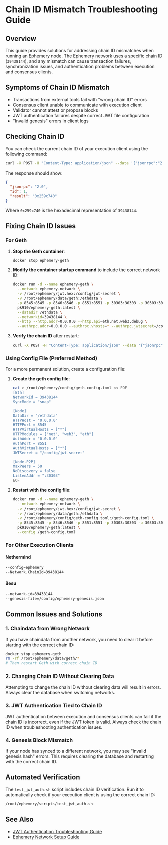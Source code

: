 # Chain ID Mismatch Troubleshooting Guide

## Overview

This guide provides solutions for addressing chain ID mismatches when running an Ephemery node. The Ephemery network uses a specific chain ID (`39438144`), and any mismatch can cause transaction failures, synchronization issues, and authentication problems between execution and consensus clients.

## Symptoms of Chain ID Mismatch

- Transactions from external tools fail with "wrong chain ID" errors
- Consensus client unable to communicate with execution client
- Validator cannot attest or propose blocks
- JWT authentication failures despite correct JWT file configuration
- "Invalid genesis" errors in client logs

## Checking Chain ID

You can check the current chain ID of your execution client using the following command:

```bash
curl -X POST -H "Content-Type: application/json" --data '{"jsonrpc":"2.0","method":"eth_chainId","params":[],"id":1}' http://localhost:8545
```

The response should show:
```json
{
  "jsonrpc": "2.0",
  "id": 1,
  "result": "0x259c740"
}
```

Where `0x259c740` is the hexadecimal representation of `39438144`.

## Fixing Chain ID Issues

### For Geth

1. **Stop the Geth container**:
   ```bash
   docker stop ephemery-geth
   ```

2. **Modify the container startup command** to include the correct network ID:
   ```bash
   docker run -d --name ephemery-geth \
     --network ephemery-network \
     -v /root/ephemery/jwt.hex:/config/jwt-secret \
     -v /root/ephemery/data/geth:/ethdata \
     -p 8545:8545 -p 8546:8546 -p 8551:8551 -p 30303:30303 -p 30303:30303/udp \
     pk910/ephemery-geth:latest \
     --datadir /ethdata \
     --networkid=39438144 \
     --http --http.addr=0.0.0.0 --http.api=eth,net,web3,debug \
     --authrpc.addr=0.0.0.0 --authrpc.vhosts=* --authrpc.jwtsecret=/config/jwt-secret
   ```

3. **Verify the chain ID** after restart:
   ```bash
   curl -X POST -H "Content-Type: application/json" --data '{"jsonrpc":"2.0","method":"eth_chainId","params":[],"id":1}' http://localhost:8545
   ```

### Using Config File (Preferred Method)

For a more permanent solution, create a configuration file:

1. **Create the geth config file**:
   ```bash
   cat > /root/ephemery/config/geth-config.toml << EOF
   [Eth]
   NetworkId = 39438144
   SyncMode = "snap"

   [Node]
   DataDir = "/ethdata"
   HTTPHost = "0.0.0.0"
   HTTPPort = 8545
   HTTPVirtualHosts = ["*"]
   HTTPModules = ["net", "web3", "eth"]
   AuthAddr = "0.0.0.0"
   AuthPort = 8551
   AuthVirtualHosts = ["*"]
   JWTSecret = "/config/jwt-secret"

   [Node.P2P]
   MaxPeers = 50
   NoDiscovery = false
   ListenAddr = ":30303"
   EOF
   ```

2. **Restart with the config file**:
   ```bash
   docker run -d --name ephemery-geth \
     --network ephemery-network \
     -v /root/ephemery/jwt.hex:/config/jwt-secret \
     -v /root/ephemery/data/geth:/ethdata \
     -v /root/ephemery/config/geth-config.toml:/geth-config.toml \
     -p 8545:8545 -p 8546:8546 -p 8551:8551 -p 30303:30303 -p 30303:30303/udp \
     pk910/ephemery-geth:latest \
     --config /geth-config.toml
   ```

### For Other Execution Clients

#### Nethermind
```bash
--config=ephemery
--Network.ChainId=39438144
```

#### Besu
```bash
--network-id=39438144
--genesis-file=/config/ephemery-genesis.json
```

## Common Issues and Solutions

### 1. Chaindata from Wrong Network

If you have chaindata from another network, you need to clear it before starting with the correct chain ID:

```bash
docker stop ephemery-geth
rm -rf /root/ephemery/data/geth/*
# Then restart Geth with correct chain ID
```

### 2. Changing Chain ID Without Clearing Data

Attempting to change the chain ID without clearing data will result in errors. Always clear the database when switching networks.

### 3. JWT Authentication Tied to Chain ID

JWT authentication between execution and consensus clients can fail if the chain ID is incorrect, even if the JWT token is valid. Always check the chain ID when troubleshooting authentication issues.

### 4. Genesis Block Mismatch

If your node has synced to a different network, you may see "invalid genesis hash" errors. This requires clearing the database and restarting with the correct chain ID.

## Automated Verification

The `test_jwt_auth.sh` script includes chain ID verification. Run it to automatically check if your execution client is using the correct chain ID:

```bash
/root/ephemery/scripts/test_jwt_auth.sh
```

## See Also

- [JWT Authentication Troubleshooting Guide](../FEATURES/JWT_AUTHENTICATION_TROUBLESHOOTING.md)
- [Ephemery Network Setup Guide](../DEPLOYMENT/EPHEMERY_SETUP.md)
